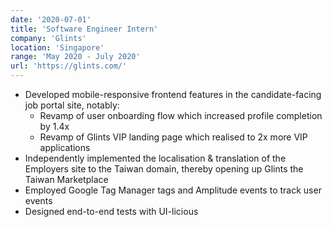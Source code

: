 ```yaml
---
date: '2020-07-01'
title: 'Software Engineer Intern'
company: 'Glints'
location: 'Singapore'
range: 'May 2020 - July 2020'
url: 'https://glints.com/'
---
```


- Developed mobile-responsive frontend features in the candidate-facing job portal site, notably:
  - Revamp of user onboarding flow which increased profile completion by 1.4x
  - Revamp of Glints VIP landing page which realised to 2x more VIP applications
- Independently implemented the localisation & translation of the Employers site to the Taiwan domain, thereby opening up Glints the Taiwan Marketplace
- Employed Google Tag Manager tags and Amplitude events to track user events
- Designed end-to-end tests with UI-licious

